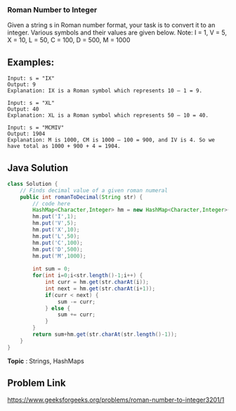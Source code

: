 ### Roman Number to Integer
Given a string s in Roman number format, your task is to convert it to an integer. Various symbols and their values are given below.
Note: I = 1, V = 5, X = 10, L = 50, C = 100, D = 500, M = 1000

## Examples:
```
Input: s = "IX"
Output: 9
Explanation: IX is a Roman symbol which represents 10 – 1 = 9.
```

```
Input: s = "XL"
Output: 40
Explanation: XL is a Roman symbol which represents 50 – 10 = 40.
```

```
Input: s = "MCMIV"
Output: 1904
Explanation: M is 1000, CM is 1000 – 100 = 900, and IV is 4. So we have total as 1000 + 900 + 4 = 1904.
```

## Java Solution
```java
class Solution {
    // Finds decimal value of a given roman numeral
    public int romanToDecimal(String str) {
        // code here
        HashMap<Character,Integer> hm = new HashMap<Character,Integer>();
        hm.put('I',1);
        hm.put('V',5);
        hm.put('X',10);
        hm.put('L',50);
        hm.put('C',100);
        hm.put('D',500);
        hm.put('M',1000);
        
        int sum = 0;
        for(int i=0;i<str.length()-1;i++) {
            int curr = hm.get(str.charAt(i));
            int next = hm.get(str.charAt(i+1));
            if(curr < next) {
                sum -= curr;
            } else {
                sum += curr;
            }
        }
        return sum+hm.get(str.charAt(str.length()-1));
    }
}
```
**Topic** : Strings, HashMaps

## Problem Link
<a>https://www.geeksforgeeks.org/problems/roman-number-to-integer3201/1</a>
